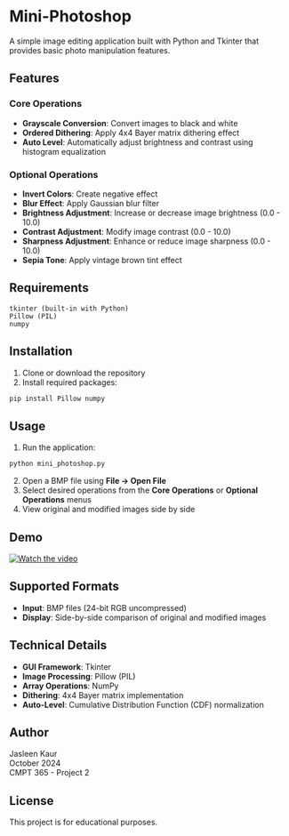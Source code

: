 # Mini-Photoshop

A simple image editing application built with Python and Tkinter that provides basic photo manipulation features.

## Features

### Core Operations
- **Grayscale Conversion**: Convert images to black and white
- **Ordered Dithering**: Apply 4x4 Bayer matrix dithering effect
- **Auto Level**: Automatically adjust brightness and contrast using histogram equalization

### Optional Operations
- **Invert Colors**: Create negative effect
- **Blur Effect**: Apply Gaussian blur filter
- **Brightness Adjustment**: Increase or decrease image brightness (0.0 - 10.0)
- **Contrast Adjustment**: Modify image contrast (0.0 - 10.0)
- **Sharpness Adjustment**: Enhance or reduce image sharpness (0.0 - 10.0)
- **Sepia Tone**: Apply vintage brown tint effect

## Requirements

```
tkinter (built-in with Python)
Pillow (PIL)
numpy
```

## Installation

1. Clone or download the repository
2. Install required packages:
```bash
pip install Pillow numpy
```

## Usage

1. Run the application:
```bash
python mini_photoshop.py
```

2. Open a BMP file using **File → Open File**
3. Select desired operations from the **Core Operations** or **Optional Operations** menus
4. View original and modified images side by side

## Demo
[![Watch the video](https://github.com/chasemira/MiniPhotoshop/blob/main{miniphotoshop.png})](https://github.com/chasemira/MiniPhotoshop/blob/main/MiniPhotoShopDemo.mp4)

## Supported Formats

- **Input**: BMP files (24-bit RGB uncompressed)
- **Display**: Side-by-side comparison of original and modified images

## Technical Details

- **GUI Framework**: Tkinter
- **Image Processing**: Pillow (PIL)
- **Array Operations**: NumPy
- **Dithering**: 4x4 Bayer matrix implementation
- **Auto-Level**: Cumulative Distribution Function (CDF) normalization

## Author

Jasleen Kaur  
October 2024  
CMPT 365 - Project 2

## License

This project is for educational purposes.
